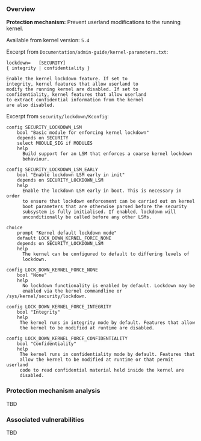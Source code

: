 
### Overview

**Protection mechanism:** Prevent userland modifications to the running kernel.

Available from kernel version: `5.4`

Excerpt from `Documentation/admin-guide/kernel-parameters.txt`:

```
lockdown=	[SECURITY]
{ integrity | confidentiality }

Enable the kernel lockdown feature. If set to
integrity, kernel features that allow userland to
modify the running kernel are disabled. If set to
confidentiality, kernel features that allow userland
to extract confidential information from the kernel
are also disabled.
```

Excerpt from `security/lockdown/Kconfig`:

```
config SECURITY_LOCKDOWN_LSM
	bool "Basic module for enforcing kernel lockdown"
	depends on SECURITY
	select MODULE_SIG if MODULES
	help
	  Build support for an LSM that enforces a coarse kernel lockdown
	  behaviour.

config SECURITY_LOCKDOWN_LSM_EARLY
	bool "Enable lockdown LSM early in init"
	depends on SECURITY_LOCKDOWN_LSM
	help
	  Enable the lockdown LSM early in boot. This is necessary in order
	  to ensure that lockdown enforcement can be carried out on kernel
	  boot parameters that are otherwise parsed before the security
	  subsystem is fully initialised. If enabled, lockdown will
	  unconditionally be called before any other LSMs.

choice
	prompt "Kernel default lockdown mode"
	default LOCK_DOWN_KERNEL_FORCE_NONE
	depends on SECURITY_LOCKDOWN_LSM
	help
	  The kernel can be configured to default to differing levels of
	  lockdown.

config LOCK_DOWN_KERNEL_FORCE_NONE
	bool "None"
	help
	  No lockdown functionality is enabled by default. Lockdown may be
	  enabled via the kernel commandline or /sys/kernel/security/lockdown.

config LOCK_DOWN_KERNEL_FORCE_INTEGRITY
	bool "Integrity"
	help
	 The kernel runs in integrity mode by default. Features that allow
	 the kernel to be modified at runtime are disabled.

config LOCK_DOWN_KERNEL_FORCE_CONFIDENTIALITY
	bool "Confidentiality"
	help
	 The kernel runs in confidentiality mode by default. Features that
	 allow the kernel to be modified at runtime or that permit userland
	 code to read confidential material held inside the kernel are
	 disabled.
```

### Protection mechanism analysis

TBD

### Associated vulnerabilities

TBD
